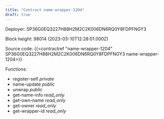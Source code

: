 ```yaml
---
title: "Contract name-wrapper-1204"
draft: true
---
```

Deployer: SP36G0EQ3227H88H2M2C2K006DN6RQ0Y8FDPFNGY3


 



Block height: 98014 (2023-03-10T12:28:01.000Z)

Source code: {{<contractref "name-wrapper-1204" SP36G0EQ3227H88H2M2C2K006DN6RQ0Y8FDPFNGY3 name-wrapper-1204>}}

Functions:

* register-self _private_
* name-update _public_
* unwrap _public_
* get-name-info _read_only_
* get-own-name _read_only_
* get-owner _read_only_
* get-wrapper-id _read_only_
